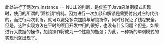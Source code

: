 此处进行了两次m_Instance == NULL的判断，是借鉴了Java的单例模式实现时，使用的所谓的“双检锁”机制。因为进行一次加锁和解锁是需要付出对应的代价的，而进行两次判断，就可以避免多次加锁与解锁操作，同时也保证了线程安全。但是，这种实现方法在平时的项目开发中用的很好，也没有什么问题？但是，如果进行大数据的操作，加锁操作将成为一个性能的瓶颈；为此，一种新的单例模式的实现也就出现了。

